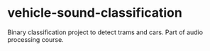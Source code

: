# vehicle-sound-classification
Binary classification project to detect trams and cars. Part of audio processing course.
